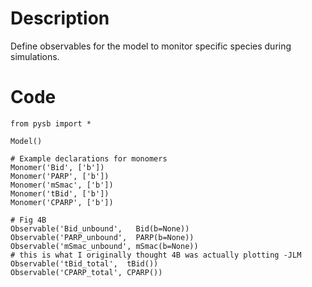 # Description
Define observables for the model to monitor specific species during simulations.

# Code
```
from pysb import *

Model()

# Example declarations for monomers
Monomer('Bid', ['b'])
Monomer('PARP', ['b'])
Monomer('mSmac', ['b'])
Monomer('tBid', ['b'])
Monomer('CPARP', ['b'])

# Fig 4B
Observable('Bid_unbound',   Bid(b=None))
Observable('PARP_unbound',  PARP(b=None))
Observable('mSmac_unbound', mSmac(b=None))
# this is what I originally thought 4B was actually plotting -JLM
Observable('tBid_total',  tBid())
Observable('CPARP_total', CPARP())

```
